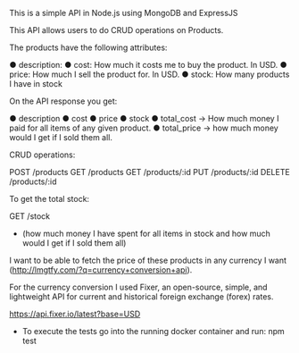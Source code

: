
This is a simple API in Node.js using MongoDB and ExpressJS

This API allows users to do CRUD operations on Products.

The products have the following attributes:

● description:
● cost: How much it costs me to buy the product. In USD.
● price: How much I sell the product for. In USD.
● stock: How many products I have in stock

On the API response you get:

● description
● cost
● price
● stock
● total_cost -> How much money I paid for all items of any given product.
● total_price -> how much money would I get if I sold them all.

CRUD operations:

POST /products
GET /products
GET /products/:id
PUT /products/:id
DELETE /products/:id

To get the total stock:

GET /stock

* (how much money I have spent for all items in stock and how much would I get if I sold them all)

I want to be able to fetch the price of these
products in any currency I want (http://lmgtfy.com/?q=currency+conversion+api).

For the currency conversion I used Fixer, an open-source, simple, and lightweight API for current and historical foreign exchange (forex) rates.

https://api.fixer.io/latest?base=USD

* To execute the tests go into the running docker container and run:
npm test
